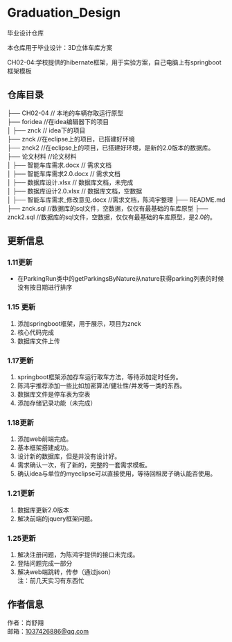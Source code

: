 # Graduation_Design
毕业设计仓库

本仓库用于毕业设计：3D立体车库方案  

CH02-04:学校提供的hibernate框架，用于实验方案，自己电脑上有springboot框架模板

## 仓库目录 ##
├── CH02-04                   //   本地的车辆存取运行原型  
├── foridea  //在idea编辑器下的项目  
│  ├── znck // idea下的项目   
├── znck  //在eclipse上的项目，已搭建好环境  
├── znck2  //在eclipse上的项目，已搭建好环境，是新的2.0版本的数据库。  
├──	论文材料  //论文材料    
│  ├── 智能车库需求.docx // 需求文档   
│  ├── 智能车库需求2.0.docx // 需求文档   
│  ├── 数据库设计.xlsx // 数据库文档，未完成   
│  ├── 数据库设计2.0.xlsx // 数据库文档，空数据   
│  ├── 智能车库需求_修改意见.docx //需求文档，陈鸿宇整理
├── README.md  
├── znck.sql //数据库的sql文件，空数据，仅仅有最基础的车库原型
├── znck2.sql //数据库的sql文件，空数据，仅仅有最基础的车库原型，是2.0的。  


## 更新信息 ##
### 1.11更新 
    
- 在ParkingRun类中的getParkingsByNature从nature获得parking列表的时候没有按日期进行排序  
 
### 1.15 更新
1.  添加springboot框架，用于展示，项目为znck
2.  核心代码完成
3.  数据库文件上传  

### 1.17更新
1.  springboot框架添加存车运行取车方法，等待添加定时任务。
2. 	陈鸿宇推荐添加一些比如加密算法/健壮性/并发等一类的东西。
3. 	数据库文件是停车表为空表
4. 	添加存储记录功能（未完成）

### 1.18更新
1. 	添加web前端完成。
2. 	基本框架搭建成功。  
3. 	设计新的数据库，但是并没有设计好。
4. 	需求确认一次，有了新的，完整的一套需求模板。
5. 	确认idea与单位的myeclipse可以直接使用，等待回租房子确认能否使用。

### 1.21更新
1.  数据库更新2.0版本
2.  解决前端的jquery框架问题。

### 1.25更新
1.	解决注册问题，为陈鸿宇提供的接口未完成。
2.	登陆问题完成一部分
3.	解决web端跳转，传参（通过json）  
注：前几天实习有东西忙

## 作者信息 ##
作者：肖舒翔  
邮箱：1037426886@qq.com
